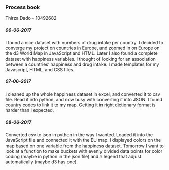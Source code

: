 ### Process book

Thirza Dado - 10492682

##### 06-06-2017 
I found a nice dataset with numbers of drug intake per country. I decided to converge my project on countries in Europe, and zoomed in on Europe on the d3 World Map in JavaScript and HTML. Later I also found a complete dataset with happiness variables. I thought of looking for an association between a countries’ happiness and drug intake. I made templates for my Javascript, HTML, and CSS files. 

##### 07-06-2017 
I cleaned up the whole happiness dataset in excel, and converted it to csv file. Read it into python, and now busy with converting it into JSON. I found country codes to link it to my map. Getting it in right dictionary format is harder than I expected.

##### 08-06-2017 
Converted csv to json in python in the way I wanted. Loaded it into the JavaScript file and connected it with the EU map. I displayed colors on the map based on one variable from the happiness dataset. Tomorrow I want to look at a function to make buckets with evenly divided data points for color coding (maybe in python in the json file) and a legend that adjust automatically (maybe d3 has one).